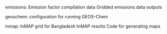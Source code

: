 emissions:
Emission factor compilation data
Gridded emissions data outputs

geoschem:
configuration for running GEOS-Chem

inmap:
InMAP grid for Bangladesh
InMAP results
Code for generating maps
